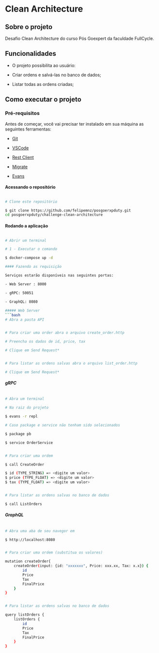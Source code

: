 # Clean Architecture

  

## Sobre o projeto

  

Desafio Clean Architecture do curso Pós Goexpert da faculdade FullCycle.

  

## Funcionalidades

  

- O projeto possibilita ao usuário:

  
- Criar ordens e salvá-las no banco de dados;
- Listar todas as ordens criadas;

  

## Como executar o projeto

  

### Pré-requisitos

  

Antes de começar, você vai precisar ter instalado em sua máquina as seguintes ferramentas:

  

- [Git](https://git-scm.com)

- [VSCode](https://code.visualstudio.com/)

- [Rest Client](https://marketplace.visualstudio.com/items?itemName=humao.rest-client)

 - [Migrate](https://github.com/golang-migrate/migrate) 

-  [Evans](https://github.com/ktr0731/evans) 

#### Acessando o repositório

  

```bash

# Clone este repositório

$ git clone https://github.com/felipemnz/posgoerxpduty.git
cd posgoerxpduty/challenge-clean-architecture

```

  

#### Rodando a aplicação

  

```bash

# Abrir um terminal

# 1 - Executar o comando

$ docker-compose up -d

#### Fazendo as requisição

Serviços estarão disponíveis nas seguintes portas:

- Web Server : 8000

- gRPC: 50051

- GraphQL: 8080
  
##### Web Server
```bash
# Abra a pasta API


# Para criar uma order abra o arquivo create_order.http

# Preencha os dados de id, price, tax

# Clique em Send Request*


# Para listar as ordens salvas abra o arquivo list_order.http

# Clique em Send Request*

```

##### gRPC
```bash

# Abra um terminal

# Na raiz do projeto

$ evans -r repl

# Caso package e service não tenham sido selecionados

$ package pb

$ service OrderService


# Para criar uma ordem

$ call CreateOrder 

$ id (TYPE_STRING) => <digite um valor>
$ price (TYPE_FLOAT) => <digite um valor> 
$ tax (TYPE_FLOAT) => <digite um valor>


# Para listar as ordens salvas no banco de dados

$ call ListOrders

```

##### GraphQL
```bash

# Abra uma aba de seu navegor em

$ http://localhost:8080


# Para criar uma ordem (substitua os valores)

mutation createOrder{
    createOrder(input: {id: "xxxxxxx", Price: xxx.xx, Tax: x.x}) {
        id
        Price
        Tax
        FinalPrice
    }
}


# Para listar as ordens salvas no banco de dados

query listOrders {
    listOrders {
        id
        Price
        Tax
        FinalPrice
    }
}

```